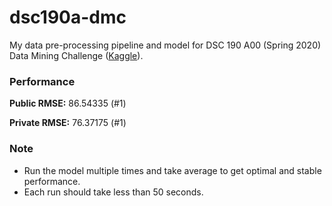 # dsc190a-dmc

My data pre-processing pipeline and model for DSC 190 A00 (Spring 2020) Data Mining Challenge ([Kaggle](https://www.kaggle.com/c/ucsd-spring20-dsc190-intro-to-data-mining/)).

### Performance

**Public RMSE:** 86.54335 (#1)

**Private RMSE:** 76.37175 (#1)

### Note

- Run the model multiple times and take average to get optimal and stable performance.
- Each run should take less than 50 seconds.
